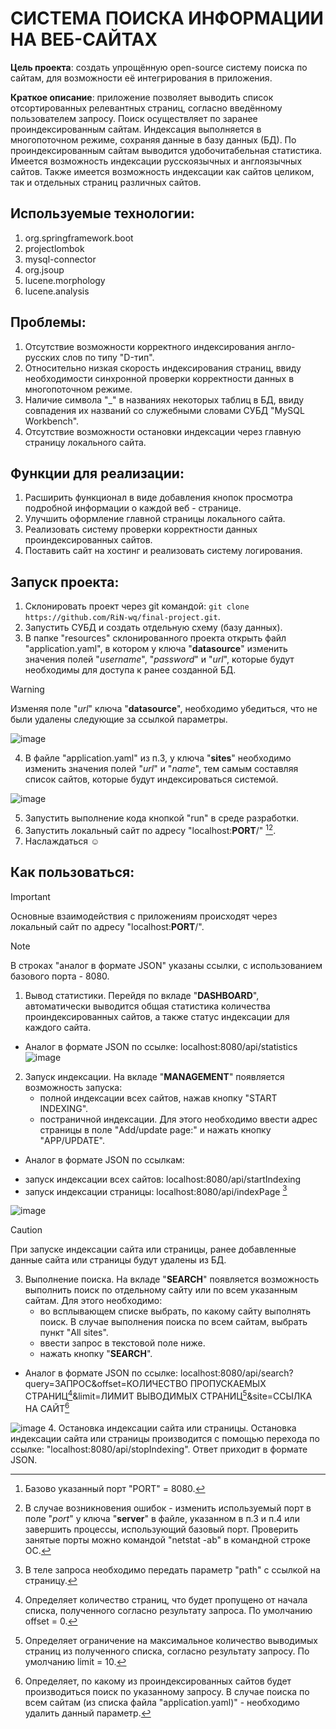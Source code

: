 # СИСТЕМА ПОИСКА ИНФОРМАЦИИ НА ВЕБ-САЙТАХ

**Цель проекта**: создать упрощённую open-source систему поиска по сайтам, для возможности её интегрирования в приложения.

**Краткое описание**: приложение позволяет выводить список отсортированных релевантных страниц, согласно введённому пользователем запросу. Поиск осуществляет по заранее проиндексированным сайтам.
Индексация выполняется в многопоточном режиме, сохраняя данные в базу данных (БД). По проиндексированным сайтам выводится удобочитабельная статистика. Имеется возможность индексации 
русскоязычных и англоязычных сайтов. Также имеется возможность индексации как сайтов целиком, так и отдельных страниц различных сайтов.

## Используемые технологии:
1. org.springframework.boot
2. projectlombok
3. mysql-connector
4. org.jsoup
5. lucene.morphology
6. lucene.analysis

## Проблемы:
1. Отсутствие возможности корректного индексирования англо-русских слов по типу "D-тип".
2. Относительно низкая скорость индексирования страниц, ввиду необходимости синхронной проверки корректности данных в многопоточном режиме.
3. Наличие символа "_" в названиях некоторых таблиц в БД, ввиду совпадения их названий со служебными словами СУБД "MySQL Workbench".
4. Отсутствие возможности остановки индексации через главную страницу локального сайта.

## Функции для реализации:
1. Расширить функционал в виде добавления кнопок просмотра подробной информации о каждой веб - странице.
2. Улучшить оформление главной страницы локального сайта.
3. Реализовать систему проверки корректности данных проиндексированных сайтов.
4. Поставить сайт на хостинг и реализовать систему логирования.
   
## Запуск проекта:
1. Склонировать проект через git командой: `git clone https://github.com/RiN-wq/final-project.git`.
2. Запустить СУБД и создать отдельную схему (базу данных).
3. В папке "resources" склонированного проекта открыть файл "application.yaml", в котором у ключа "**datasource**" изменить значения полей "_username_", "_password_" и
   "_url_", которые будут необходимы для доступа к ранее созданной БД.
> [!WARNING]
> Изменяя поле "_url_" ключа "**datasource**", необходимо убедиться, что не были удалены следующие за ссылкой параметры.

![image](https://github.com/RiN-wq/final-project/assets/130254226/4cd44399-6530-41f6-8001-ce5105d5586e)

4. В файле "application.yaml" из п.3, у ключа "**sites**" необходимо изменить значения полей "_url_" и "_name_", тем самым составляя список сайтов, которые будут
   индексироваться системой.
   
![image](https://github.com/RiN-wq/final-project/assets/130254226/bc15c944-9233-440d-b68f-016d61d47762)
   
5. Запустить выполнение кода кнопкой "run" в среде разработки.
6. Запустить локальный сайт по адресу "localhost:**PORT**/" [^1][^2].
   [^1]: Базово указанный порт "PORT" = 8080.
   [^2]: В случае возникновения ошибок - изменить используемый порт в поле "_port_" у ключа "**server**" в файле, указанном в п.3 и п.4 или завершить процессы,
   использующий базовый порт. Проверить занятые порты можно командой "netstat -ab" в командной строке ОС.
7. Наслаждаться :relaxed:

## Как пользоваться:
> [!IMPORTANT]
> Основные взаимодействия с приложениям происходят через локальный сайт по адресу "localhost:**PORT**/".

> [!NOTE]
> В строках "аналог в формате JSON" указаны ссылки, с использованием базового порта - 8080.
1. Вывод статистики. Перейдя по вкладе "**DASHBOARD**", автоматически выводится общая статистика количества проиндексированных сайтов, а также статус индексации для каждого сайта.
  * Аналог в формате JSON по ссылке: localhost:8080/api/statistics
![image](https://github.com/RiN-wq/final-project/assets/130254226/1822e051-e1b3-4184-8e1c-5d0217719166)
2. Запуск индексации. На вкладе "**MANAGEMENT**" появляется возможность запуска:
    - полной индексации всех сайтов, нажав кнопку "START INDEXING".
    - постраничной индексации. Для этого необходимо ввести адрес страницы в поле "Add/update page:" и нажать кнопку "APP/UPDATE".
  * Аналог в формате JSON по ссылкам:
  - запуск индексации всех сайтов: localhost:8080/api/startIndexing
  - запуск индексации страницы: localhost:8080/api/indexPage [^3]
[^3]: В теле запроса необходимо передать параметр "path" с ссылкой на страницу.

![image](https://github.com/RiN-wq/final-project/assets/130254226/71deb0ff-1241-4c08-964b-e71491b9edc1)
> [!CAUTION]
> При запуске индексации сайта или страницы, ранее добавленные данные сайта или страницы будут удалены из БД.
3. Выполнение поиска. На вкладе "**SEARCH**" появляется возможность выполнить поиск по отдельному сайту или по всем указанным сайтам. Для этого необходимо:
    - во всплывающем списке выбрать, по какому сайту выполнять поиск. В случае выполнения поиска по всем сайтам, выбрать пункт "All sites".
    - ввести запрос в текстовой поле ниже.
    - нажать кнопку "**SEARCH**".
  * Аналог в формате JSON по ссылке: localhost:8080/api/search?query=ЗАПРОС&offset=КОЛИЧЕСТВО ПРОПУСКАЕМЫХ СТРАНИЦ[^4]&limit=ЛИМИТ ВЫВОДИМЫХ СТРАНИЦ[^5]&site=ССЫЛКА НА САЙТ[^6]
[^4]: Определяет количество страниц, что будет пропущено от начала списка, полученного согласно результату запроса. По умолчанию offset = 0.
[^5]: Определяет ограничение на максимальное количество выводимых страниц из полученного списка, согласно результату запросу. По умолчанию limit = 10.
[^6]: Определяет, по какому из проиндексированных сайтов будет производиться поиск по указанному запросу. В случае поиска по всем сайтам (из списка файла "application.yaml)" - необходимо удалить данный параметр.

![image](https://github.com/RiN-wq/final-project/assets/130254226/278d7ad1-0e2d-4199-8ce2-68c87dc5559c)
4. Остановка индексации сайта или страницы. Остановка индексации сайта или страницы производится с помощью перехода по ссылке: "localhost:8080/api/stopIndexing".
Ответ приходит в формате JSON.
